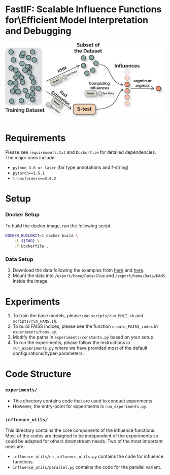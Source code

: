 # FastIF: Scalable Influence Functions for\\Efficient Model Interpretation and Debugging
![main](figs/main.png)

# Requirements
Please see `requirements.txt` and `Dockerfile` for detailed dependencies. The major ones include
- `python 3.6 or later` (for type annotations and f-string)
- `pytorch==1.5.1`
- `transformers==3.0.2`

# Setup
### Docker Setup
To build the docker image, run the following script.

```bash
DOCKER_BUILDKIT=1 docker build \
    -t ${TAG} \
    -f Dockerfile .
```

### Data Setup
1. Download the data following the examples from [here](https://github.com/huggingface/transformers/tree/master/examples/text-classification) and [here](https://github.com/huggingface/transformers/tree/master/examples/adversarial).
2. Mount the data into `/export/home/Data/Glue` and `/export/home/Data/HANS` inside the image.

# Experiments
1. To train the base models, please use `scripts/run_MNLI.sh` and `scripts/run_HANS.sh`.
2. To build FAISS indices, please see the function `create_FAISS_index` in `experiments/hans.py`.
3. Modify the paths in `experiments/constants.py` based on your setup.
4. To run the experiments, please follow the instructions in `run_experiments.py` where we have provided most of the default configurations/hyper-parameters.

# Code Structure

### `experiments/`
- This directory contains code that are used to conduct experiments.
- However, the entry-point for experiments is `run_experiments.py`.

### `influence_utils/`
This directory contains the core components of the influence functions. Most of the codes are designed to be independent of the experiments so could be adapted for others downstream needs. Two of the most important ones are:
- `influence_utils/nn_influence_utils.py` contains the code for influence functions.
- `influence_utils/parallel.py` contains the code for the parallel variant.
